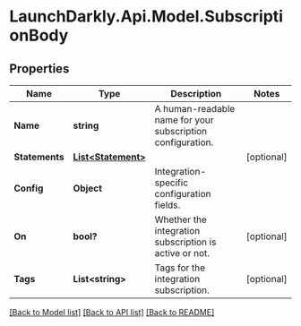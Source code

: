 # LaunchDarkly.Api.Model.SubscriptionBody
## Properties

Name | Type | Description | Notes
------------ | ------------- | ------------- | -------------
**Name** | **string** | A human-readable name for your subscription configuration. | 
**Statements** | [**List&lt;Statement&gt;**](Statement.md) |  | [optional] 
**Config** | **Object** | Integration-specific configuration fields. | 
**On** | **bool?** | Whether the integration subscription is active or not. | [optional] 
**Tags** | **List&lt;string&gt;** | Tags for the integration subscription. | [optional] 

[[Back to Model list]](../README.md#documentation-for-models) [[Back to API list]](../README.md#documentation-for-api-endpoints) [[Back to README]](../README.md)


